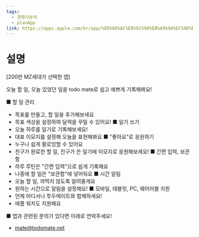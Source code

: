 ```yaml
---
tags:
  - 경쟁사분석
  - planApp
link: https://apps.apple.com/kr/app/%ED%88%AC%EB%91%90%EB%A9%94%EC%9D%B4%ED%8A%B8-todo-mate/id1505220130
---
```

# 설명
[200만 MZ세대가 선택한 앱]

오늘 할 일, 오늘 있었던 일을
todo mate로 쉽고 예쁘게 기록해봐요!

■ 할 일 관리
- 목표를 만들고, 할 일을 추가해보세요
- 목표 색상을 설정하여 달력을 꾸밀 수 있어요!
■ 일기 쓰기
- 오늘 하루를 일기로 기록해보세요!
- 대표 이모지를 설정해 오늘을 표현해봐요
■ "좋아요"로 응원하기
- 누구나 쉽게 팔로잉할 수 있어요
- 친구가 완료한 할 일, 친구가 쓴 일기에 이모지로 응원해보세요!
■ 간편 입력, 보관함
- 하루 루틴은 "간편 입력"으로 쉽게 기록해요
- 나중에 할 일은 "보관함"에 넣어둬요
■ 시간 알림
- 오늘 할 일, 까먹지 않도록 알려줄게요
- 원하는 시간으로 알림을 설정해요!
■ 모바일, 태블릿, PC, 웨어러블 지원
- 언제 어디서나 투두메이트와 함께하세요!
- 애플 워치도 지원해요

■ 앱과 관련된 문의가 있다면 아래로 연락주세요!
- mate@todomate.net